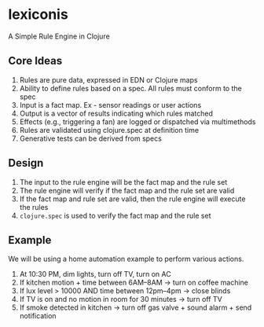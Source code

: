 # lexiconis

A Simple Rule Engine in Clojure

## Core Ideas
1. Rules are pure data, expressed in EDN or Clojure maps
2. Ability to define rules based on a spec. All rules must conform to the spec
3. Input is a fact map. Ex - sensor readings or user actions 
4. Output is a vector of results indicating which rules matched
5. Effects (e.g., triggering a fan) are logged or dispatched via multimethods
6. Rules are validated using clojure.spec at definition time 
7. Generative tests can be derived from specs

## Design
1. The input to the rule engine will be the fact map and the rule set
2. The rule engine will verify if the fact map and the rule set are valid
3. If the fact map and rule set are valid, then the rule engine will execute the rules
4. `clojure.spec` is used to verify the fact map and the rule set

## Example
We will be using a home automation example to perform various actions.

1. At 10:30 PM, dim lights, turn off TV, turn on AC
2. If kitchen motion + time between 6AM–8AM → turn on coffee machine
3. If lux level > 10000 AND time between 12pm–4pm → close blinds
4. If TV is on and no motion in room for 30 minutes → turn off TV
5. If smoke detected in kitchen → turn off gas valve + sound alarm + send notification